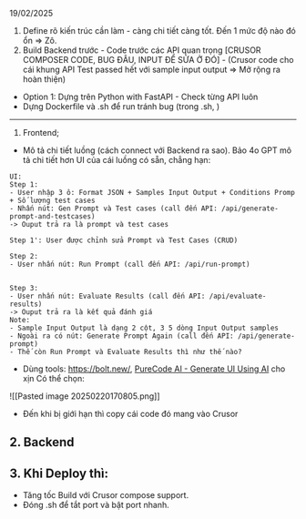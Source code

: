 19/02/2025 

1. Define rõ kiến trúc cần làm - càng chi tiết càng tốt. Đến 1 mức độ nào đó ổn => Zô. 
2. Build Backend trước - Code trước các API quan trọng [CRUSOR COMPOSER CODE, BUG ĐÂU, INPUT ĐỂ SỬA Ở ĐÓ] - (Crusor code cho cái khung API Test passed hết với sample input output => Mở rộng ra hoàn thiện)
- Option 1: Dựng trên Python with FastAPI - Check từng API luôn 
- Dựng Dockerfile và .sh để run tránh bug (trong .sh, )
---

1. Frontend; 
- Mô tả chi tiết luồng (cách connect với Backend ra sao). Bảo 4o GPT mô tả chi tiết hơn UI của cái luồng có sẵn, chẳng hạn: 
```
UI:
Step 1:
- User nhập 3 ô: Format JSON + Samples Input Output + Conditions Promp + Số lượng test cases
- Nhấn nút: Gen Prompt và Test cases (call đến API: /api/generate-prompt-and-testcases)
-> Ouput trả ra là prompt và test cases

Step 1': User được chỉnh sửa Prompt và Test Cases (CRUD)

Step 2:
- User nhấn nút: Run Prompt (call đến API: /api/run-prompt)


Step 3:
- User nhấn nút: Evaluate Results (call đến API: /api/evaluate-results)
-> Ouput trả ra là kết quả đánh giá
Note:
- Sample Input Output là dạng 2 cột, 3 5 dòng Input Output samples
- Ngoài ra có nút: Generate Prompt Again (call đến API: /api/generate-prompt)
- Thế còn Run Prompt và Evaluate Results thì như thế nào?
```
 - Dùng tools: https://bolt.new/, [PureCode AI - Generate UI Using AI](https://purecode.ai/generations) cho xịn 
Có thể chọn: 

![[Pasted image 20250220170805.png]]
- Đến khi bị giới hạn thì copy cái code đó mang vào Crusor 


## 2. Backend

## 3. Khi Deploy thì: 
- Tăng tốc Build với Crusor compose support. 
- Đóng .sh để tắt port và bật port nhanh. 
